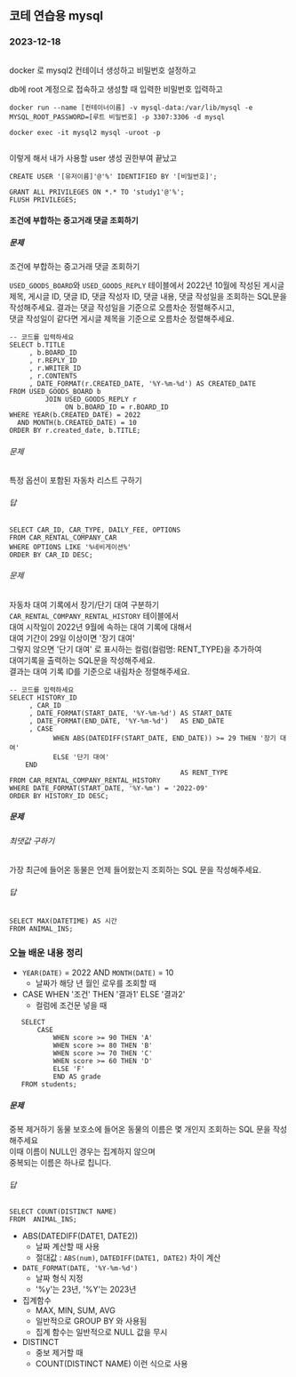 ## 코테 연습용 mysql
### 2023-12-18

```mysql

```
docker 로 mysql2 컨테이너 생성하고 비밀번호 설정하고

db에 root 계정으로 접속하고 생성할 때 입력한 비밀번호 입력하고

```터미널
docker run --name [컨테이너이름] -v mysql-data:/var/lib/mysql -e MYSQL_ROOT_PASSWORD=[루트 비밀번호] -p 3307:3306 -d mysql

docker exec -it mysql2 mysql -uroot -p


```

이렇게 해서 내가 사용할 user 생성 권한부여 끝났고
```mysql
CREATE USER '[유저이름]'@'%' IDENTIFIED BY '[비밀번호]';

GRANT ALL PRIVILEGES ON *.* TO 'study1'@'%';
FLUSH PRIVILEGES;

```

#### 조건에 부합하는 중고거래 댓글 조회하기
##### 문제
조건에 부합하는 중고거래 댓글 조회하기  

`USED_GOODS_BOARD`와 `USED_GOODS_REPLY` 테이블에서
2022년 10월에 작성된 게시글 제목, 게시글 ID, 댓글 ID, 댓글 작성자 ID, 댓글 내용, 댓글 작성일을 조회하는 SQL문을 작성해주세요. 
결과는 댓글 작성일을 기준으로 오름차순 정렬해주시고,  
댓글 작성일이 같다면 게시글 제목을 기준으로 오름차순 정렬해주세요.


```mysql
-- 코드를 입력하세요
SELECT b.TITLE
     , b.BOARD_ID
     , r.REPLY_ID
     , r.WRITER_ID
     , r.CONTENTS
     , DATE_FORMAT(r.CREATED_DATE, '%Y-%m-%d') AS CREATED_DATE
FROM USED_GOODS_BOARD b
         JOIN USED_GOODS_REPLY r
              ON b.BOARD_ID = r.BOARD_ID
WHERE YEAR(b.CREATED_DATE) = 2022
  AND MONTH(b.CREATED_DATE) = 10
ORDER BY r.created_date, b.TITLE;

```

###### 문제
특정 옵션이 포함된 자동차 리스트 구하기  


###### 답
```mysql
SELECT CAR_ID, CAR_TYPE, DAILY_FEE, OPTIONS
FROM CAR_RENTAL_COMPANY_CAR
WHERE OPTIONS LIKE '%네비게이션%'
ORDER BY CAR_ID DESC;
```

###### 문제
자동차 대여 기록에서 장기/단기 대여 구분하기  
`CAR_RENTAL_COMPANY_RENTAL_HISTORY` 테이블에서  
대여 시작일이 2022년 9월에 속하는 대여 기록에 대해서  
대여 기간이 29일 이상이면 '장기 대여'  
그렇지 않으면 '단기 대여' 로 표시하는 컬럼(컬럼명: RENT_TYPE)을 추가하여  
대여기록을 출력하는 SQL문을 작성해주세요.  
결과는 대여 기록 ID를 기준으로 내림차순 정렬해주세요.

```mysql
-- 코드를 입력하세요
SELECT HISTORY_ID
     , CAR_ID
     , DATE_FORMAT(START_DATE, '%Y-%m-%d') AS START_DATE
     , DATE_FORMAT(END_DATE, '%Y-%m-%d')   AS END_DATE
     , CASE
           WHEN ABS(DATEDIFF(START_DATE, END_DATE)) >= 29 THEN '장기 대여'
           ELSE '단기 대여'
    END
                                           AS RENT_TYPE
FROM CAR_RENTAL_COMPANY_RENTAL_HISTORY
WHERE DATE_FORMAT(START_DATE, '%Y-%m') = '2022-09'
ORDER BY HISTORY_ID DESC;
```

##### 문제
###### 최댓값 구하기
가장 최근에 들어온 동물은 언제 들어왔는지 조회하는 SQL 문을 작성해주세요.

###### 답
```mysql
SELECT MAX(DATETIME) AS 시간
FROM ANIMAL_INS;
```



### 오늘 배운 내용 정리
- `YEAR(DATE)` = 2022 AND `MONTH(DATE)` = 10
  - 날짜가 해당 년 월인 로우를 조회할 때
- CASE WHEN '조건' THEN '결과1' ELSE '결과2'
  - 컬럼에 조건문 넣을 때

```mysql
   SELECT
       CASE
           WHEN score >= 90 THEN 'A'
           WHEN score >= 80 THEN 'B'
           WHEN score >= 70 THEN 'C'
           WHEN score >= 60 THEN 'D'
           ELSE 'F'
           END AS grade
   FROM students;
```
##### 문제
중복 제거하기
동물 보호소에 들어온 동물의 이름은 몇 개인지 조회하는 SQL 문을 작성해주세요  
이때 이름이 NULL인 경우는 집계하지 않으며  
중복되는 이름은 하나로 칩니다.

###### 답
```mysql
SELECT COUNT(DISTINCT NAME)
FROM  ANIMAL_INS;
```


- ABS(DATEDIFF(DATE1, DATE2))
  - 날짜 계산할 때 사용
  - 절대값 : `ABS(num)`, `DATEDIFF(DATE1, DATE2)` 차이 계산
- `DATE_FORMAT(DATE, '%Y-%m-%d')` 
  - 날짜 형식 지정
  - '%y'는 23년, '%Y'는 2023년
- 집계함수
  - MAX, MIN, SUM, AVG
  - 일반적으로 GROUP BY 와 사용됨
  - 집계 함수는 일반적으로 NULL 값을 무시
- DISTINCT
  - 중보 제거할 때
  - COUNT(DISTINCT NAME) 이런 식으로 사용